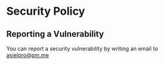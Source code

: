 # Security Policy

## Reporting a Vulnerability

You can report a security vulnerability by writing an email to [asielpro@pm.me](mailto:asielpro@pm.me)
